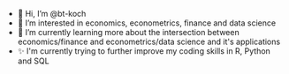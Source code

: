 - 👋 Hi, I’m @bt-koch
- 👀 I’m interested in economics, econometrics, finance and data science
- 🌱 I’m currently learning more about the intersection between economics/finance and econometrics/data science and it's applications
- ✨ I'm currently trying to further improve my coding skills in R, Python and SQL

<!---
bt-koch/bt-koch is a ✨ special ✨ repository because its `README.md` (this file) appears on your GitHub profile.
You can click the Preview link to take a look at your changes.
--->
